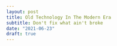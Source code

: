 ```yaml
---
layout: post
title: Old Technology In The Modern Era
subtitle: Don't fix what ain't broke
date: "2021-06-23"
draft: true
---
```

